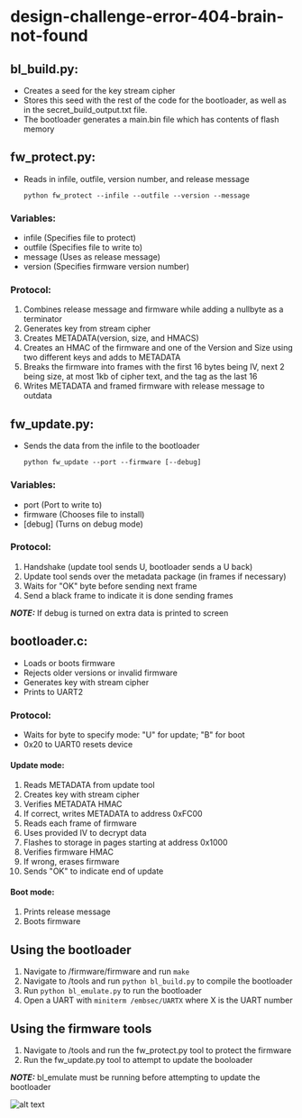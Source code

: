 # design-challenge-error-404-brain-not-found

## bl_build.py: 
  - Creates a seed for the key stream cipher
  - Stores this seed with the rest of the code for the bootloader, as well as in the secret_build_output.txt file. 
  - The bootloader generates a main.bin file which has contents of flash memory

## fw_protect.py:
  - Reads in infile, outfile, version number, and release message
  
    ```python fw_protect --infile --outfile --version --message```
  ### Variables:
   - infile (Specifies file to protect)
   - outfile (Specifies file to write to)
   - message (Uses as release message)
   - version (Specifies firmware version number)
    
  ### Protocol:
   1. Combines release message and firmware while adding a nullbyte as a terminator
   2. Generates key from stream cipher
   3. Creates METADATA(version, size, and HMACS)
   4. Creates an HMAC of the firmware and one of the Version and Size using two different keys and adds to METADATA
   5. Breaks the firmware into frames with the first 16 bytes being IV, next 2 being size, at most 1kb of cipher text, and the tag as the last 16
   6. Writes METADATA and framed firmware with release message to outdata

## fw_update.py:
  - Sends the data from the infile to the bootloader
  
    ```python fw_update --port --firmware [--debug]```
  ### Variables:
   - port (Port to write to)
   - firmware (Chooses file to install)
   - [debug] (Turns on debug mode)
   
  ### Protocol:
   1. Handshake (update tool sends U, bootloader sends a U back)
   2. Update tool sends over the metadata package (in frames if necessary)
   4. Waits for "OK" byte before sending next frame
   5. Send a black frame to indicate it is done sending frames
   
   **_NOTE:_**    If debug is turned on extra data is printed to screen

## bootloader.c:
  - Loads or boots firmware
  - Rejects older versions or invalid firmware
  - Generates key with stream cipher
  - Prints to UART2
  ### Protocol:
   - Waits for byte to specify mode: "U" for update; "B" for boot
   - 0x20 to UART0 resets device
   #### Update mode:
   1. Reads METADATA from update tool
   2. Creates key with stream cipher
   3. Verifies METADATA HMAC
   4. If correct, writes METADATA to address 0xFC00
   5. Reads each frame of firmware
   6. Uses provided IV to decrypt data
   7. Flashes to storage in pages starting at address 0x1000
   8. Verifies firmware HMAC
   9. If wrong, erases firmware
   1. Sends "OK" to indicate end of update
   #### Boot mode:
   1. Prints release message
   2. Boots firmware
   
## Using the bootloader
   1. Navigate to /firmware/firmware and run ```make```
   2. Navigate to /tools and run ```python bl_build.py``` to compile the bootloader
   3. Run ```python bl_emulate.py``` to run the bootloader
   4. Open a UART with ```miniterm /embsec/UARTX``` where X is the UART number
## Using the firmware tools
   1. Navigate to /tools and run the fw_protect.py tool to protect the firmware
   2. Run the fw_update.py tool to attempt to update the booloader
   
   **_NOTE:_**    bl_emulate must be running before attempting to update the bootloader
   
   
![alt text](https://github.com/meghaic03/design-challenge-error-404-brain-not-found/blob/master/unknown.png?raw=true)
